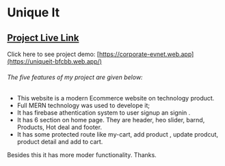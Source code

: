 # Unique It

## [Project Live Link](https://uniqueit-bfcbb.web.app/)

Click here to see project demo: [https://corporate-evnet.web.app](https://uniqueit-bfcbb.web.app/)

###### The five features of my project are given below:

- This website is a modern Ecommerce website on technology product.
- Full MERN technology was used to develope it;
- It has firebase athentication system to user signup an signin .
- It has 6 section on home page. They are header, heo slider, barnd, Products, Hot deal and footer.
- It has some protected route like my-cart, add product , update prodcut, product detail and add to cart.

Besides this it has more moder functionality. Thanks.
